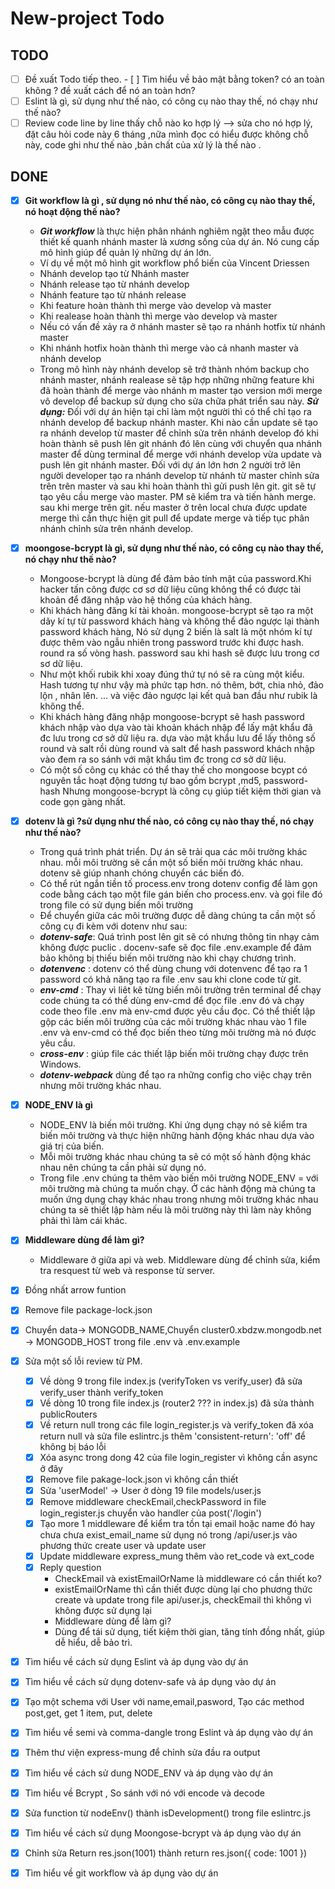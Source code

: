 # New-project Todo
## TODO
-  [ ] Đề xuất Todo tiếp theo. 
	  - [ ] Tìm hiểu về bảo mật bằng token? có an toàn không ? đề xuất cách để nó an toàn hơn?  
-  [ ] Eslint là gì, sử dụng như thế nào, có công cụ nào thay thế, nó chạy như thế nào?
-  [ ] Review code line by line thấy chỗ nào ko hợp lý --> sửa cho nó hợp lý, đặt câu hỏi code này 6 tháng ,nữa mình đọc có hiểu được không chỗ này, code ghi như thế nào ,bản chất của xử lý là thế nào . 
## DONE
 - [x] **Git workflow là gì , sử dụng nó như thế nào, có công cụ nào thay thế, nó hoạt động thế nào?**
   - ***Git workflow*** là thực hiện phân nhánh nghiêm ngặt theo mẫu được thiết kế quanh nhánh master là xương sống của dự án. Nó cung cấp mô hình giúp để quản lý những dự án lớn.
   - Ví dụ về một mô hình git workflow phổ biến của Vincent Driessen
   -  Nhánh develop tạo từ Nhánh master
   -  Nhánh release tạo từ nhánh develop 
   - Nhánh feature tạo từ nhánh release
   - Khi feature hoàn thành thì merge vào develop và master
   - Khi realease hoàn thành thì merge vào develop và master 
   - Nếu có vấn đề xảy ra ở nhánh master sẽ tạo ra nhánh hotfix từ nhánh master
   - Khi nhánh hotfix hoàn thành thì merge vào cả nhanh master và nhánh develop
   - Trong mô hình này nhánh develop sẽ trở thành nhóm backup cho nhánh master, nhánh realease sẽ tập hợp những những feature  khi đã hoàn thành để merge vào nhánh m master tạo version mới merge vô develop để backup sử dụng cho sửa chữa phát triển sau này.
 ***Sử dụng:***
 Đối với dự án hiện tại chỉ làm một người  thì có thể chỉ tạo ra nhánh develop để backup nhánh master.
 Khi nào cần update sẽ tạo ra nhánh develop từ master để chỉnh sửa trên nhánh develop đó
 khi hoàn thành sẽ push lên git nhánh đó lên cùng với chuyển qua nhánh master để dùng terminal để merge với nhánh develop vừa update và push lên git nhánh master.
 Đối với dự án lớn hơn 2 người trở lên người developer tạo ra nhánh develop từ  nhánh từ master chỉnh sửa trên trên master và sau khi hoàn thành thì gửi push lên git. git sẽ tự tạo yêu cầu merge vào master. PM sẽ kiểm tra và tiến hành merge. sau khi merge trên git. nếu master ở trên local chưa được update merge thì cần thực hiện git pull để update merge và tiếp tục phân nhánh chỉnh sửa trên nhánh develop. 
-  [x] **moongose-bcrypt là gì, sử dụng như thế nào, có công cụ nào thay thế, nó chạy như thế nào?**
	- Mongoose-bcrypt là  dùng để đảm bảo tính mật của password.Khi hacker tấn công được cơ sơ dữ liệu cũng không thể có được tài khoản để đăng nhập vào hệ thống của khách hàng.
	- Khi khách hàng đăng kí tài khoản. mongoose-bcrypt sẽ tạo ra một dãy kí tự  từ password khách hàng và không thể đảo ngược lại thành password khách hàng, Nó sử dụng 2 biến là salt là một nhóm kí tự được thêm vào ngẫu nhiên trong password trước khi được hash. round ra số vòng hash. password sau khi hash sẽ được lưu trong cơ sơ dữ liệu.
	- Như một khối rubik khi xoay đúng thứ tự nó sẽ ra cùng một kiểu. Hash tương tự như vậy mà phức tạp hơn. nó thêm, bớt, chia nhỏ, đảo lộn , nhân lên. ... và việc đảo ngược lại kết quả ban đầu như rubik là không thể.
	- Khi khách hàng đăng nhập mongoose-bcrypt sẽ hash password khách nhập vào dựa vào tài khoản khách nhập để lấy mật khẩu đã đc lưu trong cơ sở dữ liệu ra. dựa vào mật khẩu lưu để lấy thông số round và salt rồi dùng round và salt để hash password khách nhập vào đem ra so sánh với mật khẩu tìm đc trong cơ sở dữ liệu.
	- Có một số công cụ khác có thể thay thế cho mongoose bcypt có nguyên tắc hoạt động tương tự bao gồm bcrypt ,md5, password-hash Nhưng mongoose-bcrypt là công cụ giúp tiết kiệm thời gian và code gọn gàng nhất.
-	[x] **dotenv là gì ?sử dụng như thế nào, có công cụ nào thay thế, nó chạy như thế nào?**
	-	Trong quá trình phát triển. Dự án sẽ trải qua các môi trường khác nhau. mỗi môi trường sẽ cần một số biến môi trường khác nhau. dotenv sẽ giúp nhanh chóng chuyển các biến đó.
	- Có thể rút ngắn tiền tố process.env trong dotenv config để làm gọn code bằng cách tạo một file gán biến cho process.env. và gọi file đó trong file có sử dụng biến môi trường
	-  Để chuyển giữa các môi trường được dễ dàng chúng ta cần một số công cụ đi kèm với dotenv như sau:
	- ***dotenv-safe***: Quá trình post lên git sẽ có nhưng thông tin nhạy cảm không được puclic . docenv-safe sẽ đọc file .env.example để đảm bảo không bị thiếu biến môi trường nào khi chạy chương trình.
	- ***dotenvenc*** : dotenv có thể dùng chung với dotenvenc để tạo ra 1 password có khả năng tạo ra file .env sau khi clone code từ git.  
	- ***env-cmd*** :  Thay vì liêt kê từng biến môi trường trên terminal để chạy code  chúng ta có thể dùng env-cmd để đọc file .env đó và chạy code theo file .env mà env-cmd được yêu cầu đọc. Có thể thiết lập gộp các biến môi trường của các môi trường khác nhau vào 1 file .env và env-cmd có thể đọc biến  theo từng môi trường mà nó được yêu cầu. 
	- ***cross-env*** : giúp file các thiết lập biến môi trường chạy được trên Windows.
	- ***dotenv-webpack*** dùng để tạo ra những config cho việc chạy trên nhưng môi trường khác nhau.
- [x] **NODE_ENV là gì**
	- NODE_ENV là biến môi trường. Khi ứng dụng chạy nó sẽ kiểm tra biến môi trường và thực hiện những hành động khác nhau dựa vào giá trị của biến.
	- Mỗi môi trường khác nhau chúng ta sẽ có một số hành động khác nhau nên chúng ta cần phải sử dụng nó.
	- Trong file .env chúng ta thêm vào biến môi trường NODE_ENV = với môi trường mà chúng ta muốn chạy. Ở các hành động mà chúng ta muốn ứng dụng chạy khác nhau trong nhưng môi trường khác nhau chúng ta sẽ thiết lập hàm nếu là môi trường này thì làm này không phải thì làm cái khác.
-  [x] **Middleware dùng để làm gì?**
	- Middleware ở giữa api và web. Middleware dùng để chỉnh sửa, kiểm tra resquest từ web và response từ server.
-  [x] Đồng nhất arrow funtion
-  [x] Remove file package-lock.json
-  [x] Chuyển data→ MONGODB_NAME,Chuyển cluster0.xbdzw.mongodb.net -> MONGODB_HOST trong file .env và .env.example
-  [x] Sửa một số lỗi review từ PM. 
   -  [x] Về dòng 9 trong file index.js (verifyToken vs verify_user) đã sửa verify_user thành verify_token
   -  [x] Về dòng 10 trong file index.js (router2 ??? in index.js) đã sửa thành publicRouters
   -  [x] Về return null trong các file login_register.js và verify_token đã xóa return null và sửa file eslintrc.js thêm 'consistent-return': 'off' để không bị báo lỗi
   -  [x] Xóa async trong dong 42 của file login_register vì không cần async ở đây
   -  [x] Remove file pakage-lock.json vì không cần thiết
   -  [x] Sửa 'userModel' -> User ở dòng 19 file models/user.js
   -  [x] Remove middleware checkEmail,checkPassword in file login_register.js chuyển vào handler của post('/login')   
   -  [x] Tạo more 1 middleware để kiểm tra tồn tại email hoặc name đó hay chưa chưa exist_email_name sử dụng nó trong /api/user.js vào phương thức create user và update user
   -  [x] Update middleware express_mung thêm vào ret_code và ext_code 
   -  [x] Reply question     
      - CheckEmail và existEmailOrName là middleware có cần thiết ko? 
      - existEmailOrName thì cần thiết được dùng lại cho phương thức create và update trong file api/user.js, checkEmail thì không vì không được sử dụng lại
      - Middleware dùng để làm gì? 
      - Dùng để tái sử dụng, tiết kiệm thời gian, tăng tính đồng nhất, giúp dễ hiểu, dễ bảo trì.
-  [x] Tìm hiểu về cách sử dụng Eslint và áp dụng vào dự án
-  [x] Tìm hiểu về cách sử dụng dotenv-safe và áp dụng vào dự án
-  [x] Tạo một schema với User với name,email,pasword, Tạo các method post,get, get 1 item, put, delete
-  [x] Tìm hiểu về semi và comma-dangle trong Eslint và áp dụng vào dự án
-  [x] Thêm thư viện express-mung để chỉnh sửa đầu ra output
-  [x] Tìm hiểu về cách sử dung NODE_ENV và áp dụng vào dự án
-  [x] Tìm hiểu về Bcrypt , So sánh với nó với encode và decode
-  [x] Sửa function từ nodeEnv() thành isDevelopment() trong file eslintrc.js 
-  [x] Tìm hiểu về cách sử dụng Moongose-bcrypt và áp dụng vào dự án
-  [x] Chỉnh sửa Return res.json(1001) thành return res.json({ code: 1001 })
-  [x] Tìm hiểu về git workflow và áp dụng vào dự án

